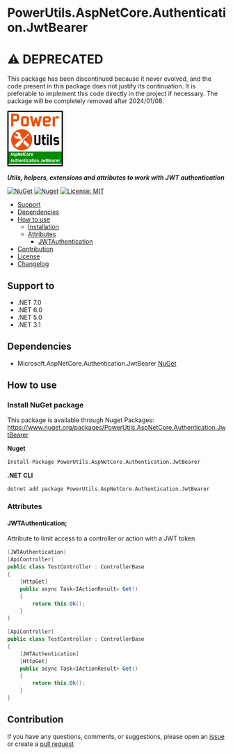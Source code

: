# PowerUtils.AspNetCore.Authentication.JwtBearer

# :warning: DEPRECATED

This package has been discontinued because it never evolved, and the code present in this package does not justify its continuation. It is preferable to implement this code directly in the project if necessary. The package will be completely removed after 2024/01/08.

![Logo](https://raw.githubusercontent.com/TechNobre/PowerUtils.AspNetCore.Authentication.JwtBearer/main/assets/logo/logo_128x128.png)

***Utils, helpers, extensions and attributes to work with JWT authentication***

[![NuGet](https://img.shields.io/nuget/v/PowerUtils.AspNetCore.Authentication.JwtBearer.svg)](https://www.nuget.org/packages/PowerUtils.AspNetCore.Authentication.JwtBearer)
[![Nuget](https://img.shields.io/nuget/dt/PowerUtils.AspNetCore.Authentication.JwtBearer.svg)](https://www.nuget.org/packages/PowerUtils.AspNetCore.Authentication.JwtBearer)
[![License: MIT](https://img.shields.io/github/license/TechNobre/PowerUtils.AspNetCore.Authentication.JwtBearer.svg)](https://github.com/TechNobre/PowerUtils.AspNetCore.Authentication.JwtBearer/blob/main/LICENSE)


- [Support](#support-to)
- [Dependencies](#dependencies)
- [How to use](#how-to-use)
  - [Installation](#Installation)
  - [Attributes](#Attributes)
    - [JWTAuthentication](#JWTAuthentication)
- [Contribution](#contribution)
- [License](./LICENSE)
- [Changelog](./CHANGELOG.md)



## Support to <a name="support-to"></a>
- .NET 7.0
- .NET 6.0
- .NET 5.0
- .NET 3.1



## Dependencies <a name="dependencies"></a>

- Microsoft.AspNetCore.Authentication.JwtBearer [NuGet](https://www.nuget.org/packages/Microsoft.AspNetCore.Authentication.JwtBearer/)



## How to use <a name="how-to-use"></a>

### Install NuGet package <a name="Installation"></a>
This package is available through Nuget Packages: https://www.nuget.org/packages/PowerUtils.AspNetCore.Authentication.JwtBearer

**Nuget**
```bash
Install-Package PowerUtils.AspNetCore.Authentication.JwtBearer
```

**.NET CLI**
```
dotnet add package PowerUtils.AspNetCore.Authentication.JwtBearer
```

### Attributes <a name="Attributes"></a>

#### JWTAuthentication; <a name="JWTAuthentication"></a>
Attribute to limit access to a controller or action with a JWT token

```csharp
[JWTAuthentication]
[ApiController]
public class TestController : ControllerBase
{
    [HttpGet]
    public async Task<IActionResult> Get()
    {
        return this.Ok();
    }
}
```

```csharp
[ApiController]
public class TestController : ControllerBase
{
    [JWTAuthentication]
    [HttpGet]
    public async Task<IActionResult> Get()
    {
        return this.Ok();
    }
}
```



## Contribution <a name="contribution"></a>

If you have any questions, comments, or suggestions, please open an [issue](https://github.com/TechNobre/PowerUtils.AspNetCore.Authentication.JwtBearer/issues/new/choose) or create a [pull request](https://github.com/TechNobre/PowerUtils.AspNetCore.Authentication.JwtBearer/compare)